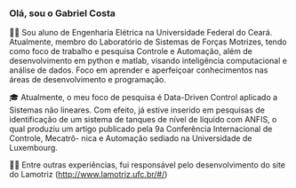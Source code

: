 ### Olá, sou o Gabriel Costa

🙋‍♂️ Sou aluno de Engenharia Elétrica na Universidade Federal do Ceará. Atualmente, membro do Laboratório de Sistemas de Forças Motrizes, tendo como foco de trabalho e pesquisa Controle e Automação, além de desenvolvimento em python e matlab, visando inteligência computacional e análise de dados. Foco em aprender e aperfeiçoar conhecimentos nas áreas de desenvolvimento e programação.

🎓 Atualmente, o meu foco de pesquisa é Data-Driven Control aplicado a Sistemas não lineares. Com efeito, já estive inserido em pesquisas de identificação de um sistema de tanques de nível de líquido com ANFIS, o qual produziu um artigo publicado pela 9a Conferência Internacional de Controle, Mecatrô-
nica e Automação sediado na Universidade de Luxembourg. 

👨‍💻 Entre outras experiências, fui responsável pelo desenvolvimento do site do Lamotriz (http://www.lamotriz.ufc.br/#/) 

<!--
**gabrielclwq/gabrielclwq** is a ✨ _special_ ✨ repository because its `README.md` (this file) appears on your GitHub profile.

Here are some ideas to get you started:

- 🔭 I’m currently working on ...
- 🌱 I’m currently learning ...
- 👯 I’m looking to collaborate on ...
- 🤔 I’m looking for help with ...
- 💬 Ask me about ...
- 📫 How to reach me: ...
- 😄 Pronouns: ...
- ⚡ Fun fact: ...
-->
